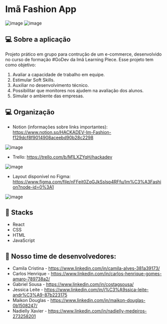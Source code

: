 # Imã Fashion App


![image](https://user-images.githubusercontent.com/92322675/182160807-55f27c52-bb3c-46cd-949a-9b8368aa36fc.png)
![image](https://user-images.githubusercontent.com/92322675/182160830-130e38ee-ed29-422d-ad9d-02752d4e11ef.png)



## 💻 Sobre a aplicação

Projeto prático em grupo para contrução de um e-commerce, desenvolvido no curso de formação #GoDev da Imã Learning Plece. Esse projeto tem como objetivo: 

1. Avaliar a capacidade de trabalho em equipe.
2. Estimular Soft Skills.
3. Auxiliar no desenvolvimento técnico.
4. Possibilitar que monitores nos ajudem na avaliação dos alunos.
5. Simular o ambiente das empresas.

## 💻 Organização

 * Notion (informações sobre links importantes): https://www.notion.so/HACKADEV-Im-Fashion-f129dcf8f9014908aceebd90b28c2298
 
![image](https://user-images.githubusercontent.com/92322675/183784675-69d5554b-9274-49f4-a01c-d5cc24e568aa.png)

 * Trello: https://trello.com/b/M1LXZYqH/hackadev
 
![image](https://user-images.githubusercontent.com/92322675/183784760-00504f88-9b96-4448-8a90-a16c3d4b5b4d.png)

 * Layout disponível no Figma: https://www.figma.com/file/nFFeit0ZqGJkSslsp4RFfu/Im%C3%A3Fashion?node-id=0%3A1
 
![image](https://user-images.githubusercontent.com/92322675/183784951-f2f6ed53-8fea-48cd-8dd0-3214c397596b.png)

## 🚀 Stacks

  * React
  * CSS
  * HTML
  * JavaScript
  
## 📱 Nosso time de desenvolvedores:

* Camila Cristina - https://www.linkedin.com/in/camila-alves-381a39173/
* Carlos Henrique - https://www.linkedin.com/in/carlos-henrique-gomes-amaro-789738a2/
* Gabriel Sousa - https://www.linkedin.com/in/costagsousa/
* Jessica Leite - https://www.linkedin.com/in/j%C3%A9ssica-leite-andr%C3%A9-87b223175
* Maikon Douglas - https://www.linkedin.com/in/maikon-douglas-0b1508247/
* Nadielly Xavier - https://www.linkedin.com/in/nadielly-medeiros-273258201

